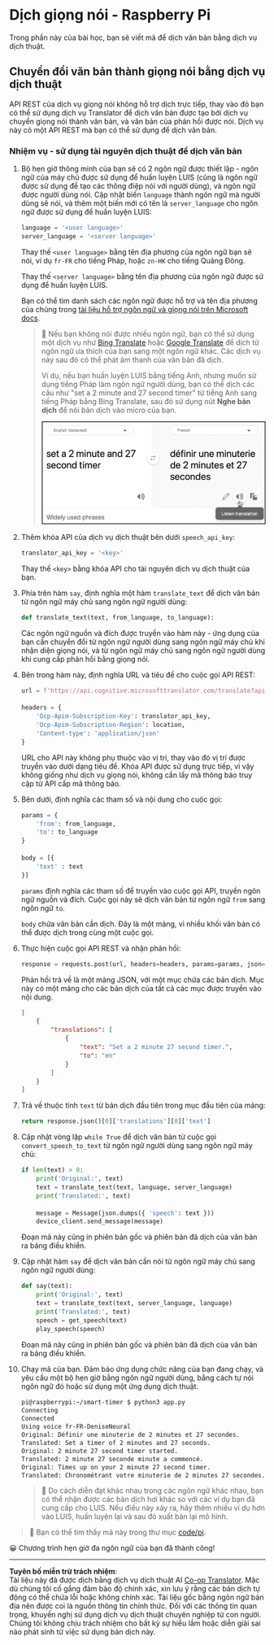 <!--
CO_OP_TRANSLATOR_METADATA:
{
  "original_hash": "bbb5aa34221fe129dd3ce4d9ec33831a",
  "translation_date": "2025-08-27T23:00:24+00:00",
  "source_file": "6-consumer/lessons/4-multiple-language-support/pi-translate-speech.md",
  "language_code": "vi"
}
-->
# Dịch giọng nói - Raspberry Pi

Trong phần này của bài học, bạn sẽ viết mã để dịch văn bản bằng dịch vụ dịch thuật.

## Chuyển đổi văn bản thành giọng nói bằng dịch vụ dịch thuật

API REST của dịch vụ giọng nói không hỗ trợ dịch trực tiếp, thay vào đó bạn có thể sử dụng dịch vụ Translator để dịch văn bản được tạo bởi dịch vụ chuyển giọng nói thành văn bản, và văn bản của phản hồi được nói. Dịch vụ này có một API REST mà bạn có thể sử dụng để dịch văn bản.

### Nhiệm vụ - sử dụng tài nguyên dịch thuật để dịch văn bản

1. Bộ hẹn giờ thông minh của bạn sẽ có 2 ngôn ngữ được thiết lập - ngôn ngữ của máy chủ được sử dụng để huấn luyện LUIS (cũng là ngôn ngữ được sử dụng để tạo các thông điệp nói với người dùng), và ngôn ngữ được người dùng nói. Cập nhật biến `language` thành ngôn ngữ mà người dùng sẽ nói, và thêm một biến mới có tên là `server_language` cho ngôn ngữ được sử dụng để huấn luyện LUIS:

    ```python
    language = '<user language>'
    server_language = '<server language>'
    ```

    Thay thế `<user language>` bằng tên địa phương của ngôn ngữ bạn sẽ nói, ví dụ `fr-FR` cho tiếng Pháp, hoặc `zn-HK` cho tiếng Quảng Đông.

    Thay thế `<server language>` bằng tên địa phương của ngôn ngữ được sử dụng để huấn luyện LUIS.

    Bạn có thể tìm danh sách các ngôn ngữ được hỗ trợ và tên địa phương của chúng trong [tài liệu hỗ trợ ngôn ngữ và giọng nói trên Microsoft docs](https://docs.microsoft.com/azure/cognitive-services/speech-service/language-support?WT.mc_id=academic-17441-jabenn#speech-to-text).

    > 💁 Nếu bạn không nói được nhiều ngôn ngữ, bạn có thể sử dụng một dịch vụ như [Bing Translate](https://www.bing.com/translator) hoặc [Google Translate](https://translate.google.com) để dịch từ ngôn ngữ ưa thích của bạn sang một ngôn ngữ khác. Các dịch vụ này sau đó có thể phát âm thanh của văn bản đã dịch.
    >
    > Ví dụ, nếu bạn huấn luyện LUIS bằng tiếng Anh, nhưng muốn sử dụng tiếng Pháp làm ngôn ngữ người dùng, bạn có thể dịch các câu như "set a 2 minute and 27 second timer" từ tiếng Anh sang tiếng Pháp bằng Bing Translate, sau đó sử dụng nút **Nghe bản dịch** để nói bản dịch vào micro của bạn.
    >
    > ![Nút nghe bản dịch trên Bing Translate](../../../../../translated_images/bing-translate.348aa796d6efe2a92f41ea74a5cf42bb4c63d6faaa08e7f46924e072a35daa48.vi.png)

1. Thêm khóa API của dịch vụ dịch thuật bên dưới `speech_api_key`:

    ```python
    translator_api_key = '<key>'
    ```

    Thay thế `<key>` bằng khóa API cho tài nguyên dịch vụ dịch thuật của bạn.

1. Phía trên hàm `say`, định nghĩa một hàm `translate_text` để dịch văn bản từ ngôn ngữ máy chủ sang ngôn ngữ người dùng:

    ```python
    def translate_text(text, from_language, to_language):
    ```

    Các ngôn ngữ nguồn và đích được truyền vào hàm này - ứng dụng của bạn cần chuyển đổi từ ngôn ngữ người dùng sang ngôn ngữ máy chủ khi nhận diện giọng nói, và từ ngôn ngữ máy chủ sang ngôn ngữ người dùng khi cung cấp phản hồi bằng giọng nói.

1. Bên trong hàm này, định nghĩa URL và tiêu đề cho cuộc gọi API REST:

    ```python
    url = f'https://api.cognitive.microsofttranslator.com/translate?api-version=3.0'

    headers = {
        'Ocp-Apim-Subscription-Key': translator_api_key,
        'Ocp-Apim-Subscription-Region': location,
        'Content-type': 'application/json'
    }
    ```

    URL cho API này không phụ thuộc vào vị trí, thay vào đó vị trí được truyền vào dưới dạng tiêu đề. Khóa API được sử dụng trực tiếp, vì vậy không giống như dịch vụ giọng nói, không cần lấy mã thông báo truy cập từ API cấp mã thông báo.

1. Bên dưới, định nghĩa các tham số và nội dung cho cuộc gọi:

    ```python
    params = {
        'from': from_language,
        'to': to_language
    }

    body = [{
        'text' : text
    }]
    ```

    `params` định nghĩa các tham số để truyền vào cuộc gọi API, truyền ngôn ngữ nguồn và đích. Cuộc gọi này sẽ dịch văn bản từ ngôn ngữ `from` sang ngôn ngữ `to`.

    `body` chứa văn bản cần dịch. Đây là một mảng, vì nhiều khối văn bản có thể được dịch trong cùng một cuộc gọi.

1. Thực hiện cuộc gọi API REST và nhận phản hồi:

    ```python
    response = requests.post(url, headers=headers, params=params, json=body)
    ```

    Phản hồi trả về là một mảng JSON, với một mục chứa các bản dịch. Mục này có một mảng cho các bản dịch của tất cả các mục được truyền vào nội dung.

    ```json
    [
        {
            "translations": [
                {
                    "text": "Set a 2 minute 27 second timer.",
                    "to": "en"
                }
            ]
        }
    ]
    ```

1. Trả về thuộc tính `text` từ bản dịch đầu tiên trong mục đầu tiên của mảng:

    ```python
    return response.json()[0]['translations'][0]['text']
    ```

1. Cập nhật vòng lặp `while True` để dịch văn bản từ cuộc gọi `convert_speech_to_text` từ ngôn ngữ người dùng sang ngôn ngữ máy chủ:

    ```python
    if len(text) > 0:
        print('Original:', text)
        text = translate_text(text, language, server_language)
        print('Translated:', text)

        message = Message(json.dumps({ 'speech': text }))
        device_client.send_message(message)
    ```

    Đoạn mã này cũng in phiên bản gốc và phiên bản đã dịch của văn bản ra bảng điều khiển.

1. Cập nhật hàm `say` để dịch văn bản cần nói từ ngôn ngữ máy chủ sang ngôn ngữ người dùng:

    ```python
    def say(text):
        print('Original:', text)
        text = translate_text(text, server_language, language)
        print('Translated:', text)
        speech = get_speech(text)
        play_speech(speech)
    ```

    Đoạn mã này cũng in phiên bản gốc và phiên bản đã dịch của văn bản ra bảng điều khiển.

1. Chạy mã của bạn. Đảm bảo ứng dụng chức năng của bạn đang chạy, và yêu cầu một bộ hẹn giờ bằng ngôn ngữ người dùng, bằng cách tự nói ngôn ngữ đó hoặc sử dụng một ứng dụng dịch thuật.

    ```output
    pi@raspberrypi:~/smart-timer $ python3 app.py
    Connecting
    Connected
    Using voice fr-FR-DeniseNeural
    Original: Définir une minuterie de 2 minutes et 27 secondes.
    Translated: Set a timer of 2 minutes and 27 seconds.
    Original: 2 minute 27 second timer started.
    Translated: 2 minute 27 seconde minute a commencé.
    Original: Times up on your 2 minute 27 second timer.
    Translated: Chronométrant votre minuterie de 2 minutes 27 secondes.
    ```

    > 💁 Do cách diễn đạt khác nhau trong các ngôn ngữ khác nhau, bạn có thể nhận được các bản dịch hơi khác so với các ví dụ bạn đã cung cấp cho LUIS. Nếu điều này xảy ra, hãy thêm nhiều ví dụ hơn vào LUIS, huấn luyện lại và sau đó xuất bản lại mô hình.

> 💁 Bạn có thể tìm thấy mã này trong thư mục [code/pi](../../../../../6-consumer/lessons/4-multiple-language-support/code/pi).

😀 Chương trình hẹn giờ đa ngôn ngữ của bạn đã thành công!

---

**Tuyên bố miễn trừ trách nhiệm**:  
Tài liệu này đã được dịch bằng dịch vụ dịch thuật AI [Co-op Translator](https://github.com/Azure/co-op-translator). Mặc dù chúng tôi cố gắng đảm bảo độ chính xác, xin lưu ý rằng các bản dịch tự động có thể chứa lỗi hoặc không chính xác. Tài liệu gốc bằng ngôn ngữ bản địa nên được coi là nguồn thông tin chính thức. Đối với các thông tin quan trọng, khuyến nghị sử dụng dịch vụ dịch thuật chuyên nghiệp từ con người. Chúng tôi không chịu trách nhiệm cho bất kỳ sự hiểu lầm hoặc diễn giải sai nào phát sinh từ việc sử dụng bản dịch này.